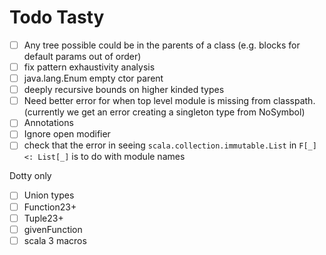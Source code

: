 # Todo Tasty

- [ ] Any tree possible could be in the parents of a class (e.g. blocks for default params out of order)
- [ ] fix pattern exhaustivity analysis
- [ ] java.lang.Enum empty ctor parent
- [ ] deeply recursive bounds on higher kinded types
- [ ] Need better error for when top level module is missing from classpath. (currently we get an error creating a singleton type from NoSymbol)
- [ ] Annotations
- [ ] Ignore open modifier
- [ ] check that the error in seeing `scala.collection.immutable.List` in `F[_] <: List[_]` is to do with module names

Dotty only

- [ ] Union types
- [ ] Function23+
- [ ] Tuple23+
- [ ] givenFunction
- [ ] scala 3 macros
